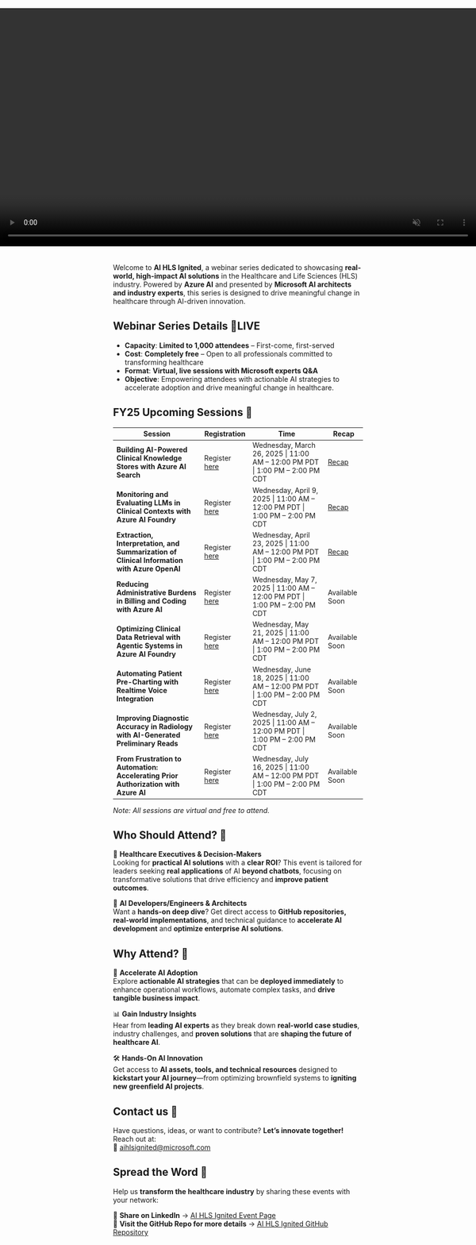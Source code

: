 <!-- Attempt to force the banner to span the entire browser width -->
<div style="
  position: relative;
  left: 50%;
  right: 50%;
  margin-left: -50vw;
  margin-right: -50vw;
  width: 100vw;
  max-width: 100vw;
  overflow: hidden;
  text-align: center;
">
  <video autoplay muted loop playsinline style="width:100%; height:auto;">
    <source src="assets/videos/AI_HLS_Ignited.mp4" type="video/mp4">
    <!-- Fallback image if video is not supported -->
    <img src="assets/images/AI_HLS_Ignited.jpg" alt="AI HLS Ignited Banner">
  </video>
</div>

<br>

Welcome to **AI HLS Ignited**, a webinar series dedicated to showcasing **real-world, high-impact AI solutions** in the Healthcare and Life Sciences (HLS) industry. Powered by **Azure AI** and presented by **Microsoft AI architects and industry experts**, this series is designed to drive meaningful change in healthcare through AI-driven innovation.   

## **Webinar Series Details** 🛑LIVE   

- **Capacity**: **Limited to 1,000 attendees** – First-come, first-served  
- **Cost**: **Completely free** – Open to all professionals committed to transforming healthcare  
- **Format**: **Virtual, live sessions with Microsoft experts Q&A**  
- **Objective**: Empowering attendees with actionable AI strategies to accelerate adoption and drive meaningful change in healthcare. 

## **FY25 Upcoming Sessions** 📅

| **Session**                                                                                        | **Registration**                                                                                                                 | **Time**                                             | **Recap**                                                                                     |
|----------------------------------------------------------------------------------------------------|----------------------------------------------------------------------------------------------------------------------------------|------------------------------------------------------|----------------------------------------------------------------------------------------------|
| **Building AI-Powered Clinical Knowledge Stores with Azure AI Search**                             | Register [here](https://msit.events.teams.microsoft.com/event/a0042974-bbd6-4eb8-8720-e999192069d7@72f988bf-86f1-41af-91ab-2d7cd011db47) | Wednesday, March 26, 2025 \| 11:00 AM – 12:00 PM PDT \| 1:00 PM – 2:00 PM CDT | [Recap](https://github.com/microsoft/aihlsIgnited/tree/main/hlsignited/FY25/01-Knowledge-Stores)                                                                            |
| **Monitoring and Evaluating LLMs in Clinical Contexts with Azure AI Foundry**                      | Register [here](https://msit.events.teams.microsoft.com/event/3df81785-1023-4954-8266-757d7d8847cf@72f988bf-86f1-41af-91ab-2d7cd011db47) | Wednesday, April 9, 2025 \| 11:00 AM – 12:00 PM PDT \| 1:00 PM – 2:00 PM CDT  | [Recap](https://github.com/microsoft/aihlsIgnited/tree/main/hlsignited/FY25/02-Evaluating-LLMs)                                                                            |
| **Extraction, Interpretation, and Summarization of Clinical Information with Azure OpenAI**        | Register [here](https://msit.events.teams.microsoft.com/event/79fc69e9-e6a8-44e7-9f9d-e47948a44f03@72f988bf-86f1-41af-91ab-2d7cd011db47) | Wednesday, April 23, 2025 \| 11:00 AM – 12:00 PM PDT \| 1:00 PM – 2:00 PM CDT | [Recap](https://github.com/microsoft/aihlsIgnited/tree/main/hlsignited/FY25/03-Extraction-and-Summarization-Clinical-Info)                                                                           |
| **Reducing Administrative Burdens in Billing and Coding with Azure AI**                            | Register [here](https://msit.events.teams.microsoft.com/event/3383a1a8-0bdc-4bb4-b8fa-2655680ebcdb@72f988bf-86f1-41af-91ab-2d7cd011db47) | Wednesday, May 7, 2025 \| 11:00 AM – 12:00 PM PDT \| 1:00 PM – 2:00 PM CDT    | Available Soon                                                                           |
| **Optimizing Clinical Data Retrieval with Agentic Systems in Azure AI Foundry**                    | Register [here](https://msit.events.teams.microsoft.com/event/cd75bd5c-050a-4eb3-b206-1b0b2d81a489@72f988bf-86f1-41af-91ab-2d7cd011db47) | Wednesday, May 21, 2025 \| 11:00 AM – 12:00 PM PDT \| 1:00 PM – 2:00 PM CDT    | Available Soon                                                                           |
| **Automating Patient Pre-Charting with Realtime Voice Integration**                                | Register [here](https://msit.events.teams.microsoft.com/event/666192e9-8d8b-4486-a0df-448d0e0e1073@72f988bf-86f1-41af-91ab-2d7cd011db47) | Wednesday, June 18, 2025 \| 11:00 AM – 12:00 PM PDT \| 1:00 PM – 2:00 PM CDT   | Available Soon                                                                            |
| **Improving Diagnostic Accuracy in Radiology with AI-Generated Preliminary Reads**                 | Register [here](https://msit.events.teams.microsoft.com/event/47ba5830-aca2-4b7b-9959-349dd8bedd90@72f988bf-86f1-41af-91ab-2d7cd011db47) | Wednesday, July 2, 2025 \| 11:00 AM – 12:00 PM PDT \| 1:00 PM – 2:00 PM CDT    | Available Soon                                                                            |
| **From Frustration to Automation: Accelerating Prior Authorization with Azure AI**                 | Register [here](https://msit.events.teams.microsoft.com/event/c69a255c-bdb4-4e4f-b3e9-0c1478b6eb73@72f988bf-86f1-41af-91ab-2d7cd011db47) | Wednesday, July 16, 2025 \| 11:00 AM – 12:00 PM PDT \| 1:00 PM – 2:00 PM CDT   | Available Soon  

*Note: All sessions are virtual and free to attend.*  

## **Who Should Attend?** 🎯  

🔹 **Healthcare Executives & Decision-Makers**  
Looking for **practical AI solutions** with a **clear ROI**? This event is tailored for leaders seeking **real applications** of AI **beyond chatbots**, focusing on transformative solutions that drive efficiency and **improve patient outcomes**.  

🔹 **AI Developers/Engineers & Architects**  
Want a **hands-on deep dive**? Get direct access to **GitHub repositories, real-world implementations**, and technical guidance to **accelerate AI development** and **optimize enterprise AI solutions**.  

## **Why Attend?** 🌟  

🚀 **Accelerate AI Adoption**  
Explore **actionable AI strategies** that can be **deployed immediately** to enhance operational workflows, automate complex tasks, and **drive tangible business impact**.  

📊 **Gain Industry Insights**  
Hear from **leading AI experts** as they break down **real-world case studies**, industry challenges, and **proven solutions** that are **shaping the future of healthcare AI**.  

🛠 **Hands-On AI Innovation**  
Get access to **AI assets, tools, and technical resources** designed to **kickstart your AI journey**—from optimizing brownfield systems to **igniting new greenfield AI projects**. 

## **Contact us** 🤝  

Have questions, ideas, or want to contribute? **Let’s innovate together!** Reach out at:  
📩 [aihlsignited@microsoft.com](mailto:aihlsignited@microsoft.com)  

## **Spread the Word** 📣  

Help us **transform the healthcare industry** by sharing these events with your network:  

🔹 **Share on LinkedIn** → [AI HLS Ignited Event Page](https://aka.ms//aihlsignited)  
🔹 **Visit the GitHub Repo for more details** → [AI HLS Ignited GitHub Repository](https://github.com/microsoft/aihlsIgnited)